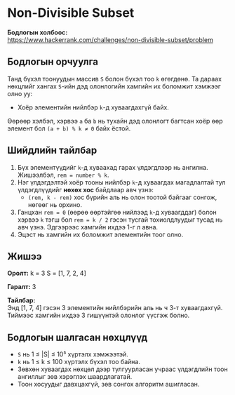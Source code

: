 # Non-Divisible Subset

**Бодлогын холбоос:**  
https://www.hackerrank.com/challenges/non-divisible-subset/problem

## Бодлогын орчуулга

Танд бүхэл тоонуудын массив `S` болон бүхэл тоо `k` өгөгдөнө. Та дараах нөхцлийг хангах `S`-ийн дэд олонлогийн хамгийн их боломжит хэмжээг олно уу:

- Хоёр элементийн нийлбэр `k`-д хуваагдахгүй байх.

Өөрөөр хэлбэл, хэрвээ `a` ба `b` нь тухайн дэд олонлогт багтсан хоёр өөр элемент бол `(a + b) % k ≠ 0` байх ёстой.

## Шийдлийн тайлбар

1. Бүх элементүүдийг `k`-д хуваахад гарах үлдэгдлээр нь ангилна. Жишээлбэл, `rem = number % k`.
2. Нэг үлдэгдэлтэй хоёр тооны нийлбэр `k`-д хуваагдах магадлалтай тул үлдэгдлүүдийг **нөхөх хос** байдлаар авч үзнэ:
   - `(rem, k - rem)` хос бүрийн аль нь олон тоотой байгааг сонгож, нөгөөг нь орхино.
3. Ганцхан `rem = 0` (өөрөө өөртэйгөө нийлээд `k`-д хуваагддаг) болон хэрвээ `k` тэгш бол `rem = k / 2` гэсэн тусгай тохиолдлуудыг тусад нь авч үзнэ. Эдгээрээс хамгийн ихдээ 1-г л авна.
4. Эцэст нь хамгийн их боломжит элементийн тоог олно.

## Жишээ

**Оролт:**
k = 3
S = [1, 7, 2, 4]

**Гаралт:**
3

**Тайлбар:**  
Энд [1, 7, 4] гэсэн 3 элементийн нийлбэрийн аль нь ч 3-т хуваагдахгүй. Тиймээс хамгийн ихдээ 3 гишүүнтэй олонлог үүсгэж болно.

## Бодлогын шалгасан нөхцлүүд

- `S` нь 1 ≤ |S| ≤ 10⁵ хүртэлх хэмжээтэй.
- `k` нь 1 ≤ k ≤ 100 хүртэлх бүхэл тоо байна.
- Зөвхөн хуваагдах нөхцөл дээр тулгуурласан учраас үлдэгдлийн тоон ангиллыг зөв хэрэглэх шаардлагатай.
- Тоон хосуудыг давхцахгүй, зөв сонгох алгоритм ашигласан.